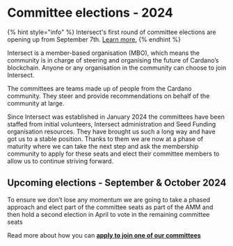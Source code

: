 # Committee elections - 2024

{% hint style="info" %}
Intersect's first round of committee elections are opening up from September 7th. [Learn more.](https://app.gitbook.com/o/Prbm1mtkwSsGWSvG1Bfd/s/PTouV0f6Si1oWdMQe9Cb/)
{% endhint %}

Intersect is a member-based organisation (MBO), which means the community is in charge of steering and organising the future of Cardano’s blockchain. Anyone or any organisation in the community can choose to join Intersect.

The committees are teams made up of people from the Cardano community. They steer and provide recommendations on behalf of the community at large.&#x20;

Since Intersect was established in January 2024 the committees have been staffed from initial volunteers, Intersect administration and Seed Funding organisation resources.  They have brought us such a long way and have got us to a stable position.  Thanks to them we are now at a phase of maturity where we can take the next step and ask the membership community to apply for these seats and elect their committee members to allow us to continue striving forward. &#x20;

## Upcoming elections - September & October 2024

To ensure we don’t lose any momentum we are going to take a phased approach and elect part of the committee seats as part of the AMM and then hold a second election in April to vote in the remaining committee seats

Read more about how you can [**apply to join one of our committees**](https://app.gitbook.com/o/Prbm1mtkwSsGWSvG1Bfd/s/PTouV0f6Si1oWdMQe9Cb/)
